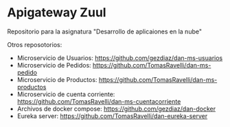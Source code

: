 # Apigateway Zuul

Repositorio para la asignatura "Desarrollo de aplicaiones en la nube"

Otros reposotorios:
- Microservicio de Usuarios: https://github.com/gezdiaz/dan-ms-usuarios
- Microservicio de Pedidos: https://github.com/TomasRavelli/dan-ms-pedido
- Microservicio de Productos: https://github.com/TomasRavelli/dan-ms-productos
- Microservicio de cuenta corriente: https://github.com/TomasRavelli/dan-ms-cuentacorriente
- Archivos de docker compose: https://github.com/gezdiaz/dan-docker
- Eureka server: https://github.com/TomasRavelli/dan-eureka-server
